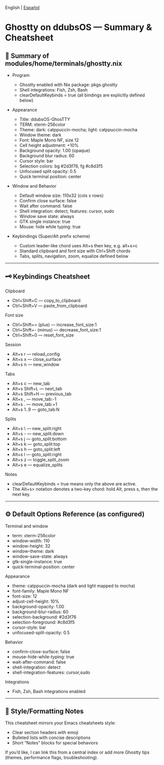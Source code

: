 English | [Español](./ghostty.cheatsheet.es.md)

# Ghostty on ddubsOS — Summary & Cheatsheet
## 🚀 Summary of modules/home/terminals/ghostty.nix

- Program
  - Ghostty enabled with Nix package: pkgs.ghostty
  - Shell integrations: Fish, Zsh, Bash
  - clearDefaultKeybinds = true (all bindings are explicitly defined below)

- Appearance
  - Title: ddubsOS-GhosTTY
  - TERM: xterm-256color
  - Theme: dark: catppuccin-mocha; light: catppuccin-mocha
  - Window theme: dark
  - Font: Maple Mono NF, size 12
  - Cell height adjustment: +10%
  - Background opacity: 1.00 (opaque)
  - Background blur radius: 60
  - Cursor style: bar
  - Selection colors: bg #2d3f76, fg #c8d3f5
  - Unfocused split opacity: 0.5
  - Quick terminal position: center

- Window and Behavior
  - Default window size: 110x32 (cols x rows)
  - Confirm close surface: false
  - Wait after command: false
  - Shell integration: detect; features: cursor, sudo
  - Window save state: always
  - GTK single instance: true
  - Mouse: hide while typing: true

- Keybindings (Super/Alt prefix scheme)
  - Custom leader-like chord uses Alt+s then key, e.g. alt+s>c
  - Standard clipboard and font size with Ctrl+Shift chords
  - Tabs, splits, navigation, zoom, equalize defined below

---

## 🗝️ Keybindings Cheatsheet

Clipboard
- Ctrl+Shift+C — copy_to_clipboard
- Ctrl+Shift+V — paste_from_clipboard

Font size
- Ctrl+Shift+= (plus) — increase_font_size:1
- Ctrl+Shift+- (minus) — decrease_font_size:1
- Ctrl+Shift+0 — reset_font_size

Session
- Alt+s r — reload_config
- Alt+s x — close_surface
- Alt+s n — new_window

Tabs
- Alt+s c — new_tab
- Alt+s Shift+L — next_tab
- Alt+s Shift+H — previous_tab
- Alt+s , — move_tab:-1
- Alt+s . — move_tab:+1
- Alt+s 1..9 — goto_tab:N

Splits
- Alt+s \ — new_split:right
- Alt+s - — new_split:down
- Alt+s j — goto_split:bottom
- Alt+s k — goto_split:top
- Alt+s h — goto_split:left
- Alt+s l — goto_split:right
- Alt+s z — toggle_split_zoom
- Alt+s e — equalize_splits

Notes
- clearDefaultKeybinds = true means only the above are active.
- The Alt+s> notation denotes a two-key chord: hold Alt, press s, then the next key.

---

## ⚙️ Default Options Reference (as configured)

Terminal and window
- term: xterm-256color
- window-width: 110
- window-height: 32
- window-theme: dark
- window-save-state: always
- gtk-single-instance: true
- quick-terminal-position: center

Appearance
- theme: catppuccin-mocha (dark and light mapped to mocha)
- font-family: Maple Mono NF
- font-size: 12
- adjust-cell-height: 10%
- background-opacity: 1.00
- background-blur-radius: 60
- selection-background: #2d3f76
- selection-foreground: #c8d3f5
- cursor-style: bar
- unfocused-split-opacity: 0.5

Behavior
- confirm-close-surface: false
- mouse-hide-while-typing: true
- wait-after-command: false
- shell-integration: detect
- shell-integration-features: cursor,sudo

Integrations
- Fish, Zsh, Bash integrations enabled

---

## 📝 Style/Formatting Notes

This cheatsheet mirrors your Emacs cheatsheets style:
- Clear section headers with emoji
- Bulleted lists with concise descriptions
- Short “Notes” blocks for special behaviors

If you’d like, I can link this from a central index or add more Ghostty tips (themes, performance flags, troubleshooting).
